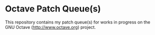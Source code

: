 Octave Patch Queue(s)
=====================

This repository contains my patch queue(s) for works in progress on the
GNU Octave (http://www.octave.org) project.
